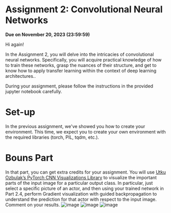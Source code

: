 # Assignment 2: Convolutional Neural Networks
**Due on November 20, 2023 (23:59:59)**

Hi again!

In the Assignment 2, you will delve into the intricacies of convolutional neural networks. Specifically, you will acquire practical knowledge of how to train these networks, grasp the nuances of their structure, and get to know how to apply transfer learning within the context of deep learning architectures..

During your assignment, please follow the instructions in the provided jupyter notebook carefully.

# Set-up
In the previous assignment, we've showed you how to create your environment. This time, we expect you to create your own environment with the required libraries (torch, PIL, tqdm, etc.).

# Bouns Part
In that part, you can get extra credits for your assignment. You will use [Utku Ozbulak’s PyTorch CNN Visualizations Library](https://github.com/utkuozbulak/pytorch-cnn-visualizations/) to visualize the important parts of the input image for a particular output class. In particular, just select a specific picture of an actor, and then using your trained network in Part 2.4, perform Gradient visualization with guided backpropagation to understand the prediction for that actor with respect to the input image. Comment on your results.
![image](https://github.com/user-attachments/assets/3bcd3916-34ca-4226-a62b-e11fb24aec9a)
![image](https://github.com/user-attachments/assets/7e72bb4a-eeb8-443f-b414-68fa773560df)
![image](https://github.com/user-attachments/assets/1e109580-ae7d-4c1d-b83c-58ed98ee1804)
